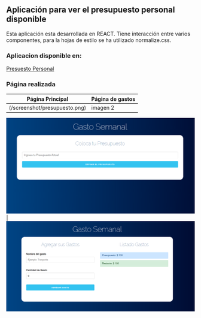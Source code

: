 ## Aplicación para ver el presupuesto personal disponible

Esta aplicación esta desarrollada en REACT. Tiene interacción entre varios componentes, para la hojas de estilo se ha utilizado normalize.css.

### Aplicacion disponible en:

[Presuesto Personal](https://ppresupuesto.netlify.app/)

### Página realizada

| Página Principal              | Página de gastos |
| ----------------------------- | ---------------- |
| (/screenshot/presupuesto.png) | imagen 2         |

![Página Principal](/screenshot/presupuesto.png)|![Página](/screenshot/presupuesto2.png)
